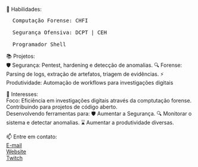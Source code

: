 🔧 Habilidades:<br>
<pre>
  Computação Forense: CHFI<br>
  Segurança Ofensiva: DCPT | CEH<br>
  Programador Shell
</pre>

📚 Projetos:<br>
  🛡️ Segurança: Pentest, hardening e detecção de anomalias.
  🔍 Forense: Parsing de logs, extração de artefatos, triagem de evidências.
  ⚡ Produtividade: Automação de workflows para investigações digitais

🎯 Interesses:<br>
Foco: Eficiência em investigações digitais através da comptutação forense.<br>
Contribuindo para projetos de código aberto.<br>
Desenvolvendo ferramentas para:
🛡️ Aumentar a Segurança.
🔍 Monitorar o sistema e detectar anomalias.
⌛ Aumentar a produtividade diversas.

📫 Entre em contato:<br>
[E-mail](ts.sigla@gmail.com)<br>
[Website](https://tsigla.github.io/site/)<br>
[Twitch](https://www.twitch.tv/osigla)
